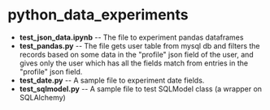 # python_data_experiments
* **test_json_data.ipynb** -- The file to experiment pandas dataframes
* **test_pandas.py** -- The file gets user table from mysql db and filters the records based on some data in the "profile" json field of the user, and gives only the user which has all the fields match from entries in the "profile" json field.
* **test_date.py** -- A sample file to experiment date fields.
* **test_sqlmodel.py** -- A sample file to test SQLModel class (a wrapper on SQLAlchemy)
